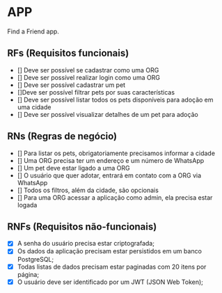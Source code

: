 # APP

Find a Friend app.

## RFs (Requisitos funcionais)
- [] Deve ser possível se cadastrar como uma ORG
- [] Deve ser possível realizar login como uma ORG
- [] Deve ser possível cadastrar um pet
- []Deve ser possível filtrar pets por suas características
- [] Deve ser possível listar todos os pets disponíveis para adoção em uma cidade
- [] Deve ser possível visualizar detalhes de um pet para adoção


## RNs (Regras de negócio)

- [] Para listar os pets, obrigatoriamente precisamos informar a cidade
- [] Uma ORG precisa ter um endereço e um número de WhatsApp
- [] Um pet deve estar ligado a uma ORG
- [] O usuário que quer adotar, entrará em contato com a ORG via WhatsApp
- [] Todos os filtros, além da cidade, são opcionais
- [] Para uma ORG acessar a aplicação como admin, ela precisa estar logada


## RNFs (Requisitos não-funcionais)

- [x] A senha do usuário precisa estar criptografada;
- [x] Os dados da aplicação precisam estar persistidos em um banco PostgreSQL;
- [x] Todas listas de dados precisam estar paginadas com 20 itens por página;
- [x] O usuário deve ser identificado por um JWT (JSON Web Token);